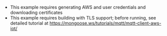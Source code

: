 - This example requires generating AWS and user credentials and downloading certificates
- This example requires building with TLS support; before running, see detailed tutorial at https://mongoose.ws/tutorials/mqtt/mqtt-client-aws-iot/
